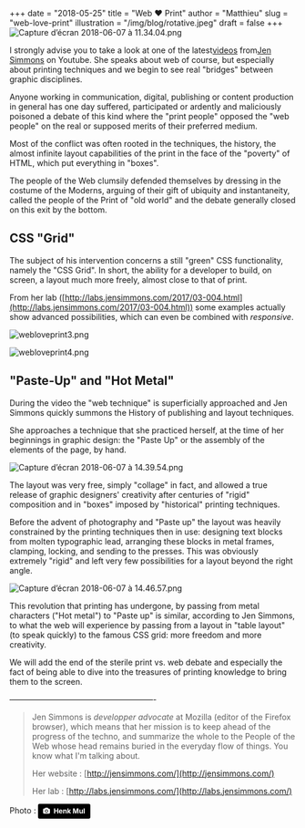 +++
date        = "2018-05-25"
title       = "Web ❤ Print"
author      = "Matthieu"
slug        = "web-love-print"
illustration = "/img/blog/rotative.jpeg"
draft       = false
+++
![Capture d’écran 2018-06-07 à 11.34.04.png](https://pilotapp-production-master.s3.amazonaws.com/assets/1/17376/1_17376_cover.jpg?v=1)

I strongly advise you to take a look at one of the latest[videos](https://www.youtube.com/watch?v=E005mjqpZ9Y) from[Jen Simmons](http://jensimmons.com/) on Youtube. She speaks about web of course, but especially about printing techniques and we begin to see real "bridges" between graphic disciplines.

Anyone working in communication, digital, publishing or content production in general has one day suffered, participated or ardently and maliciously poisoned a debate of this kind where the "print people" opposed the "web people" on the real or supposed merits of their preferred medium.

Most of the conflict was often rooted in the techniques, the history, the almost infinite layout capabilities of the print in the face of the "poverty" of HTML, which put everything in "boxes". 

The people of the Web clumsily defended themselves by dressing in the costume of the Moderns, arguing of their gift of ubiquity and instantaneity, called the people of the Print of "old world" and the debate generally closed on this exit by the bottom.

## CSS "Grid"

The subject of his intervention concerns a still "green" CSS functionality, namely the "CSS Grid". In short, the ability for a developer to build, on screen, a layout much more freely, almost close to that of print.

From her lab ([http://labs.jensimmons.com/2017/03-004.html](http://labs.jensimmons.com/2017/03-004.html)) some examples actually show advanced possibilities, which can even be combined with *responsive*.

![webloveprint3.png](https://pilotapp-production-master.s3.amazonaws.com/assets/1/17371/1_17371_cover.jpg?v=1)

![webloveprint4.png](https://pilotapp-production-master.s3.amazonaws.com/assets/1/17372/1_17372_cover.jpg?v=1)

## "Paste-Up" and "Hot Metal"

During the video the "web technique" is superficially approached and Jen Simmons quickly summons the History of publishing and layout techniques.

She approaches a technique that she practiced herself, at the time of her beginnings in graphic design: the "Paste Up" or the assembly of the elements of the page, by hand.

![Capture d’écran 2018-06-07 à 14.39.54.png](https://pilotapp-production-master.s3.amazonaws.com/assets/1/17381/1_17381_cover.jpg?v=1)

The layout was very free, simply "collage" in fact, and allowed a true release of graphic designers' creativity after centuries of "rigid" composition and in "boxes" imposed by "historical" printing techniques. 

Before the advent of photography and "Paste up" the layout was heavily constrained by the printing techniques then in use: designing text blocks from molten typographic lead, arranging these blocks in metal frames, clamping, locking, and sending to the presses. This was obviously extremely "rigid" and left very few possibilities for a layout beyond the right angle.

![Capture d’écran 2018-06-07 à 14.46.57.png](https://pilotapp-production-master.s3.amazonaws.com/assets/1/17395/1_17395_cover.jpg?v=1)

This revolution that printing has undergone, by passing from metal characters ("Hot metal") to "Paste up" is similar, according to Jen Simmons, to what the web will experience by passing from a layout in "table layout" (to speak quickly) to the famous CSS grid: more freedom and more creativity.

We will add the end of the sterile print vs. web debate and especially the fact of being able to dive into the treasures of printing knowledge to bring them to the screen.

——————————————————-

> Jen Simmons is *developper advocate* at Mozilla (editor of the Firefox browser), which means that her mission is to keep ahead of the progress of the techno, and summarize the whole to the People of the Web whose head remains buried in the everyday flow of things. You know what I'm talking about.
>
> Her website : [http://jensimmons.com/](http://jensimmons.com/)
>
> Her lab : [http://labs.jensimmons.com/](http://labs.jensimmons.com/)

Photo : <a style="background-color:black;color:white;text-decoration:none;padding:4px 6px;font-family:-apple-system, BlinkMacSystemFont, &quot;San Francisco&quot;, &quot;Helvetica Neue&quot;, Helvetica, Ubuntu, Roboto, Noto, &quot;Segoe UI&quot;, Arial, sans-serif;font-size:12px;font-weight:bold;line-height:1.2;display:inline-block;border-radius:3px" href="https://unsplash.com/@henkmul?utm_medium=referral&amp;utm_campaign=photographer-credit&amp;utm_content=creditBadge" target="_blank" rel="noopener noreferrer" title="Download free do whatever you want high-resolution photos from Henk Mul"><span style="display:inline-block;padding:2px 3px"><svg xmlns="http://www.w3.org/2000/svg" style="height:12px;width:auto;position:relative;vertical-align:middle;top:-1px;fill:white" viewBox="0 0 32 32"><title>unsplash-logo</title><path d="M20.8 18.1c0 2.7-2.2 4.8-4.8 4.8s-4.8-2.1-4.8-4.8c0-2.7 2.2-4.8 4.8-4.8 2.7.1 4.8 2.2 4.8 4.8zm11.2-7.4v14.9c0 2.3-1.9 4.3-4.3 4.3h-23.4c-2.4 0-4.3-1.9-4.3-4.3v-15c0-2.3 1.9-4.3 4.3-4.3h3.7l.8-2.3c.4-1.1 1.7-2 2.9-2h8.6c1.2 0 2.5.9 2.9 2l.8 2.4h3.7c2.4 0 4.3 1.9 4.3 4.3zm-8.6 7.5c0-4.1-3.3-7.5-7.5-7.5-4.1 0-7.5 3.4-7.5 7.5s3.3 7.5 7.5 7.5c4.2-.1 7.5-3.4 7.5-7.5z"></path></svg></span><span style="display:inline-block;padding:2px 3px">Henk Mul</span></a>
